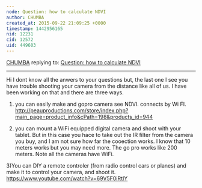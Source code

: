 ```yaml
---
node: Question: how to calculate NDVI
author: CHUMBA
created_at: 2015-09-22 21:09:25 +0000
timestamp: 1442956165
nid: 12231
cid: 12572
uid: 449603
---
```




[CHUMBA](../profile/CHUMBA) replying to: [Question: how to calculate NDVI](../notes/rajsan1108/09-19-2015/question-how-to-calculate-ndvi)

----
Hi I dont know all the anwers to your questions but, the last one I see you have trouble shooting your camera from the distance like all of us. I have been working on that and there are three ways.
1) you can easily make and gopro camera see NDVI. connects by Wi FI.
http://peauproductions.com/store/index.php?main_page=product_info&cPath=198&products_id=944

2) you can mount a WiFi equipped digital camera and shoot with your tablet. But in this case you hace to take out the IR filter from the camera you buy, and I am not sure how far the cooection works. I know that 10 meters works but you may need more. The go pro works like 200 meters. Note all the cameras have WiFi.

3)You can DIY a remote controler (from radio control cars or planes) and make it to control your camera, and shoot it. 
https://www.youtube.com/watch?v=69V5F0iRtIY
